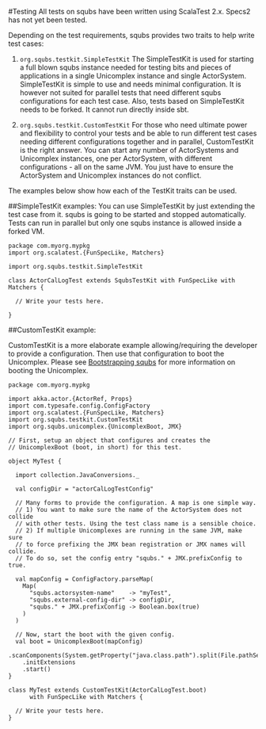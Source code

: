 #Testing
All tests on squbs have been written using ScalaTest 2.x. Specs2 has not yet been tested.

Depending on the test requirements, squbs provides two traits to help write test cases:

1. `org.squbs.testkit.SimpleTestKit` The SimpleTestKit is used for starting a full blown squbs instance needed for testing bits and pieces of applications in a single Unicomplex instance and single ActorSystem. SimpleTestKit is simple to use and needs minimal configuration. It is however not suited for parallel tests that need different squbs configurations for each test case. Also, tests based on SimpleTestKit needs to be forked. It cannot run directly inside sbt.

2. `org.squbs.testkit.CustomTestKit` For those who need ultimate power and flexibility to control your tests and be able to run different test cases needing different configurations together and in parallel, CustomTestKit is the right answer. You can start any number of ActorSystems and Unicomplex instances, one per ActorSystem, with different configurations - all on the same JVM. You just have to ensure the ActorSystem and Unicomplex instances do not conflict.

The examples below show how each of the TestKit traits can be used.

##SimpleTestKit examples:
You can use SimpleTestKit by just extending the test case from it. squbs is going to be started and stopped automatically. Tests can run in parallel but only one squbs instance is allowed inside a forked VM.

```
package com.myorg.mypkg
import org.scalatest.{FunSpecLike, Matchers}

import org.squbs.testkit.SimpleTestKit

class ActorCalLogTest extends SqubsTestKit with FunSpecLike with Matchers {

  // Write your tests here.

}
```


##CustomTestKit example:

CustomTestKit is a more elaborate example allowing/requiring the developer to provide a configuration. Then use that configuration to boot the Unicomplex. Please see [Bootstrapping squbs](bootstrap.md) for more information on booting the Unicomplex.

```
package com.myorg.mypkg

import akka.actor.{ActorRef, Props}
import com.typesafe.config.ConfigFactory
import org.scalatest.{FunSpecLike, Matchers}
import org.squbs.testkit.CustomTestKit
import org.squbs.unicomplex.{UnicomplexBoot, JMX}

// First, setup an object that configures and creates the
// UnicomplexBoot (boot, in short) for this test.

object MyTest {

  import collection.JavaConversions._

  val configDir = "actorCalLogTestConfig"

  // Many forms to provide the configuration. A map is one simple way.
  // 1) You want to make sure the name of the ActorSystem does not collide
  // with other tests. Using the test class name is a sensible choice.
  // 2) If multiple Unicomplexes are running in the same JVM, make sure
  // to force prefixing the JMX bean registration or JMX names will collide.
  // To do so, set the config entry "squbs." + JMX.prefixConfig to true.
  
  val mapConfig = ConfigFactory.parseMap(
    Map(
      "squbs.actorsystem-name"    -> "myTest",
      "squbs.external-config-dir" -> configDir,
      "squbs." + JMX.prefixConfig -> Boolean.box(true)
    )
  )

  // Now, start the boot with the given config.
  val boot = UnicomplexBoot(mapConfig)
    .scanComponents(System.getProperty("java.class.path").split(File.pathSeparator))
    .initExtensions
    .start()
}

class MyTest extends CustomTestKit(ActorCalLogTest.boot)
      with FunSpecLike with Matchers {
  
  // Write your tests here.      
}

```